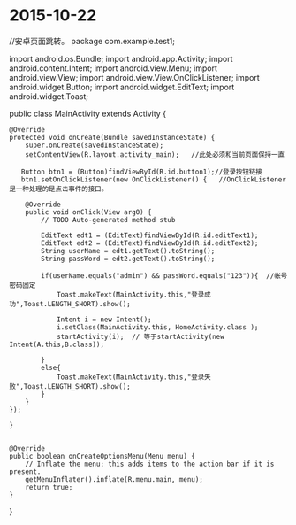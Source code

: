 # 2015-10-22
//安卓页面跳转。
package com.example.test1;

import android.os.Bundle;
import android.app.Activity;
import android.content.Intent;
import android.view.Menu;
import android.view.View;
import android.view.View.OnClickListener;
import android.widget.Button;
import android.widget.EditText;
import android.widget.Toast;

public class MainActivity extends Activity {

    @Override
    protected void onCreate(Bundle savedInstanceState) {
        super.onCreate(savedInstanceState);
        setContentView(R.layout.activity_main);   //此处必须和当前页面保持一直
        
       Button btn1 = (Button)findViewById(R.id.button1);//登录按钮链接
       btn1.setOnClickListener(new OnClickListener() {   //OnClickListener 是一种处理的是点击事件的接口。
		
		@Override
		public void onClick(View arg0) {
			// TODO Auto-generated method stub
			
			EditText edt1 = (EditText)findViewById(R.id.editText1);
			EditText edt2 = (EditText)findViewById(R.id.editText2);
			String userName = edt1.getText().toString();
			String passWord = edt2.getText().toString();
			
			if(userName.equals("admin") && passWord.equals("123")){  //帐号密码固定
				Toast.makeText(MainActivity.this,"登录成功",Toast.LENGTH_SHORT).show();
				
				Intent i = new Intent();
				i.setClass(MainActivity.this, HomeActivity.class );
				startActivity(i);  // 等于startActivity(new Intent(A.this,B.class));
				
			}
			else{
				Toast.makeText(MainActivity.this,"登录失败",Toast.LENGTH_SHORT).show();
			}
		}
	});
       
    }


    @Override
    public boolean onCreateOptionsMenu(Menu menu) {
        // Inflate the menu; this adds items to the action bar if it is present.
        getMenuInflater().inflate(R.menu.main, menu);
        return true;
    }
    
}
